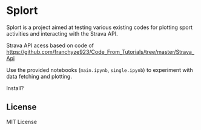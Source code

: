 # Splort

Splort is a project aimed at testing various existing codes for plotting sport activities and interacting with the Strava API.

Strava API acess based on code of https://github.com/franchyze923/Code_From_Tutorials/tree/master/Strava_Api

Use the provided notebooks (`main.ipynb`, `single.ipynb`) to experiment with data fetching and plotting.

Install? 

## License

MIT License